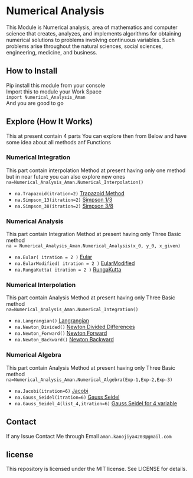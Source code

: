 # Numerical Analysis

This Module is Numerical analysis, area of mathematics and computer science that creates, analyzes, and implements algorithms for obtaining numerical solutions to problems involving continuous variables. Such problems arise throughout the natural sciences, social sciences, engineering, medicine, and business.

## How to Install

Pip install this module from your console<br/>
Import this to module your Work Space<br/>
`import Numerical_Analysis_Aman`<br/>
And you are good to go

## Explore (How It Works)

This at present contain 4 parts You can explore then from Below and have some
idea about all methods anf Functions

### Numerical Integration

This part contain interpolation Method at present having only one method but in near future you can also explore new ones
`na=Numerical_Analysis_Aman.Numerical_Interpolation()`

- `na.Trapazoid(itration=2)` [Trapazoid Method]("https://en.wikipedia.org/wiki/Trapezoidal_rule#:~:text=The%20trapezoidal%20rule%20is%20one,similar%20to%20the%20trapezoid%20rule.")
- `na.Simpson_13(itration=2)` [Simpson 1/3]("https://en.wikipedia.org/wiki/Simpson%27s_rule")
- `na.Simpson_38(itration=2)` [Simpson 3/8]("https://en.wikipedia.org/wiki/Simpson%27s_rule")

### Numerical Analysis

This part contain Integration Method at present having only Three Basic method <br/>
`na = Numerical_Analysis_Aman.Numerical_Analysis(x_0, y_0, x_given)`

- `na.Eular( itration = 2 )` [Eular]("https://en.wikipedia.org/wiki/Euler_method")
- `na.EularModified( itration = 2 )` [EularModified]("https://en.wikipedia.org/wiki/Euler_method")
- `na.RungaKutta( itration = 2 )` [RungaKutta]("https://en.wikipedia.org/wiki/Runge%E2%80%93Kutta_methods")

### Numerical Interpolation

This part contain Analysis Method at present having only Three Basic method <br/>
`na=Numerical_Analysis_Aman.Numerical_Integration()`

- `na.Langrangian()` [Langrangian]("https://en.wikipedia.org/wiki/Lagrange_polynomial")
- `na.Newton_Divided()` [Newton Divided Differences]("https://en.wikipedia.org/wiki/Divided_differences")
- `na.Newton_Forward()` [Newton Forward]("https://en.wikipedia.org/wiki/Newton_polynomial")
- `na.Newton_Backward()` [Newton Backward]("https://en.wikipedia.org/wiki/Newton_polynomial")

### Numerical Algebra

This part contain Analysis Method at present having only Three Basic method <br/>
`na=Numerical_Analysis_Aman.Numerical_Algebra(Exp-1,Exp-2,Exp-3)`

- `na.Jacobi(itration=6)` [Jacobi]("https://en.wikipedia.org/wiki/Jacobi_method")
- `na.Gauss_Seidel(itration=6)` [Gauss Seidel]("https://en.wikipedia.org/wiki/Gauss%E2%80%93Seidel_method")
- `na.Gauss_Seidel_4(list_4,itration=6)` [Gauss Seidel for 4 variable]("https://en.wikipedia.org/wiki/Gauss%E2%80%93Seidel_method")

## Contact

If any Issue Contact Me through Email `aman.kanojiya4203@gmail.com`

## license

This repository is licensed under the MIT license.
See LICENSE for details.
